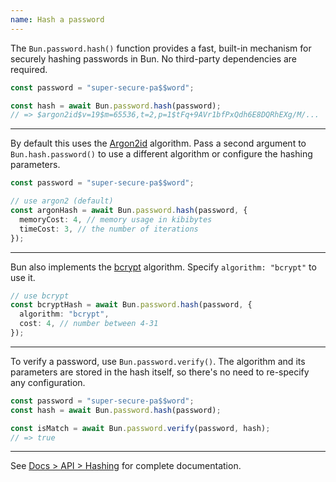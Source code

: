 ```yaml
---
name: Hash a password
---
```


The `Bun.password.hash()` function provides a fast, built-in mechanism for securely hashing passwords in Bun. No third-party dependencies are required.

```ts
const password = "super-secure-pa$$word";

const hash = await Bun.password.hash(password);
// => $argon2id$v=19$m=65536,t=2,p=1$tFq+9AVr1bfPxQdh6E8DQRhEXg/M/...
```

---

By default this uses the [Argon2id](https://en.wikipedia.org/wiki/Argon2) algorithm. Pass a second argument to `Bun.hash.password()` to use a different algorithm or configure the hashing parameters.

```ts
const password = "super-secure-pa$$word";

// use argon2 (default)
const argonHash = await Bun.password.hash(password, {
  memoryCost: 4, // memory usage in kibibytes
  timeCost: 3, // the number of iterations
});
```

---

Bun also implements the [bcrypt](https://en.wikipedia.org/wiki/Bcrypt) algorithm. Specify `algorithm: "bcrypt"` to use it.

```ts
// use bcrypt
const bcryptHash = await Bun.password.hash(password, {
  algorithm: "bcrypt",
  cost: 4, // number between 4-31
});
```

---

To verify a password, use `Bun.password.verify()`. The algorithm and its parameters are stored in the hash itself, so there's no need to re-specify any configuration.

```ts
const password = "super-secure-pa$$word";
const hash = await Bun.password.hash(password);

const isMatch = await Bun.password.verify(password, hash);
// => true
```

---

See [Docs > API > Hashing](/docs/api/hashing#bun-password) for complete documentation.

